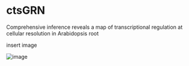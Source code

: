 # ctsGRN

Comprehensive inference reveals a map of transcriptional regulation at cellular resolution in Arabidopsis root

insert image

![image](https://github.com/Jiangyu1220/ctsGRN/blob/main/ctsGRN.png)



